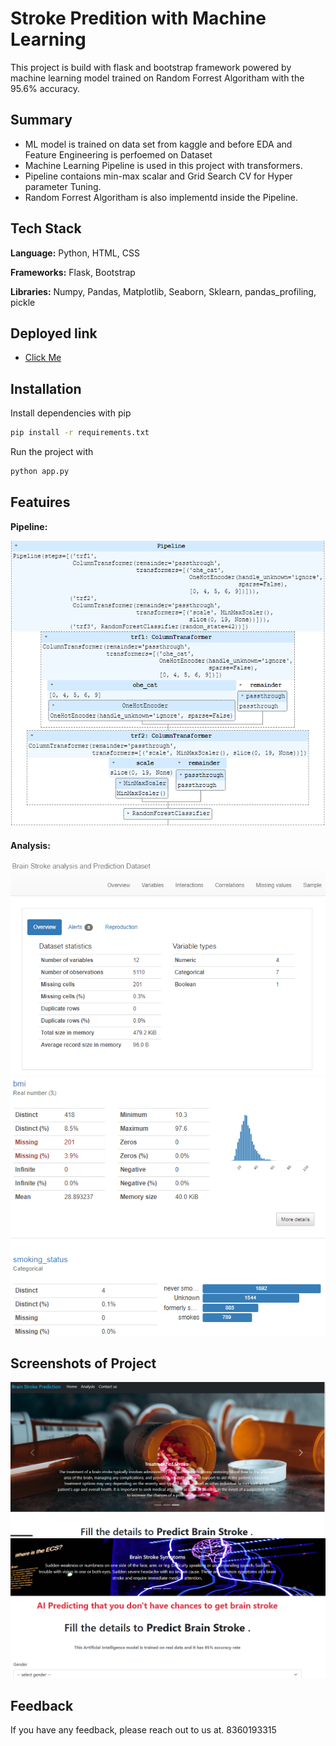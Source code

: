
# Stroke Predition with Machine Learning

This project is build with flask and bootstrap framework powered by machine learning model trained on Random Forrest Algoritham with the 95.6% accuracy.



## Summary

- ML model is trained on data set from kaggle and before EDA and Feature Engineering is perfoemed on Dataset
- Machine Learning Pipeline is used in this project with transformers. 
- Pipeline contaions min-max scalar and Grid Search CV for Hyper parameter Tuning.
- Random Forrest Algoritham is also implementd inside the Pipeline.    




## Tech Stack
**Language:** Python, HTML, CSS

**Frameworks:** Flask, Bootstrap

**Libraries:** Numpy, Pandas, Matplotlib, Seaborn, Sklearn, pandas_profiling, pickle


## Deployed link

- [Click Me](https://github.com/choudharyprince890)


## Installation

Install dependencies with pip

```bash
pip install -r requirements.txt
```
Run the project with

```bash
python app.py
```
    
## Featuires
**Pipeline:**

![App Screenshot](https://raw.githubusercontent.com/choudharyprince890/Stroke-Prediction-with-ML/main/screenshots/pipeline%20dig.png)

#### Analysis:

![App Screenshot](https://raw.githubusercontent.com/choudharyprince890/Stroke-Prediction-with-ML/main/screenshots/analysis.png)
![App Screenshot](https://raw.githubusercontent.com/choudharyprince890/Stroke-Prediction-with-ML/main/screenshots/analysis2.png)
## Screenshots of Project

![App Screenshot](https://raw.githubusercontent.com/choudharyprince890/Stroke-Prediction-with-ML/main/screenshots/ss1.png)
![App Screenshot](https://raw.githubusercontent.com/choudharyprince890/Stroke-Prediction-with-ML/main/screenshots/ss2.png)

## Feedback

If you have any feedback, please reach out to us at. 
8360193315

